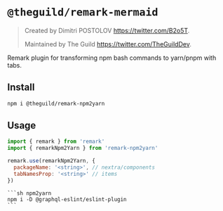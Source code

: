 # `@theguild/remark-mermaid`

> Created by Dimitri POSTOLOV https://twitter.com/B2o5T.
>
> Maintained by The Guild https://twitter.com/TheGuildDev.

Remark plugin for transforming npm bash commands to yarn/pnpm with tabs.

## Install

```sh
npm i @theguild/remark-npm2yarn
```

## Usage

```js
import { remark } from 'remark'
import { remarkNpm2Yarn } from 'remark-npm2yarn'

remark.use(remarkNpm2Yarn, {
  packageName: '<string>', // nextra/components
  tabNamesProp: '<string>' // items
})
```

````mdx
```sh npm2yarn
npm i -D @graphql-eslint/eslint-plugin
```
````
